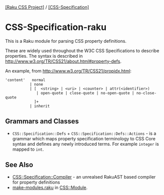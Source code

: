 [[Raku CSS Project]](https://css-raku.github.io)
 / [[CSS-Specification]](https://css-raku.github.io/CSS-Specification-raku)


CSS-Specification-raku
=======================

This is a Raku module for parsing CSS property definitions.

These are widely used throughout the W3C CSS Specifications to describe properties.
The syntax is described in http://www.w3.org/TR/CSS21/about.html#property-defs.

An example, from http://www.w3.org/TR/CSS21/propidx.html:

    'content'	normal
               | none
               | [  <string> | <uri> | <counter> | attr(<identifier>)
                  | open-quote | close-quote | no-open-quote | no-close-quote
                 ]+
               | inherit

## Grammars and Classes

- `CSS::Specification::Defs` + `CSS::Specification::Defs::Actions` - is a grammar which maps property specification terminology to CSS Core syntax and defines any newly introduced terms. For example `integer` is mapped to `int`.

## See Also
- [CSS::Specification::Compiler](https://github.com/css-raku/CSS-Specification-Compiler-raku.git) - an unrealsed RakuAST based compiler for property definitions
- [make-modules.raku](https://github.com/css-raku/CSS-Module-raku/blob/master/make-modules.raku) in [CSS::Module](https://css-raku.github.io/CSS-Module-raku).
